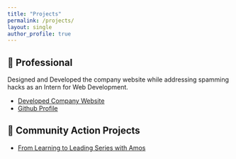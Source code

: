 ```yaml
---
title: "Projects"
permalink: /projects/
layout: single
author_profile: true
---
```



## 👔 Professional
Designed and Developed the company website while addressing spamming hacks as an Intern for Web Development.

- <i class="fas fa-external-link-alt"></i> [Developed Company Website](https://encapsulatedafrica.com/)
- <i class="fas fa-external-link-alt"></i> [Github Profile](https://amosongere.github.io/)

## 🤝 Community Action Projects

- <i class="fas fa-external-link-alt"></i> [From Learning to Leading Series with Amos](https://youtu.be/zm4iKRmADug?si=cWLo81uc9chvihRw) 

